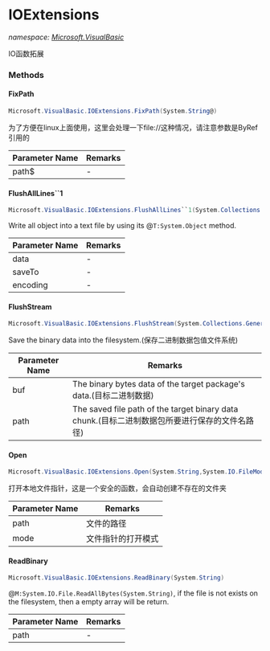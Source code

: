 ﻿# IOExtensions
_namespace: <a href="#" onClick="load('/docs/Microsoft.VisualBasic/index.md')">Microsoft.VisualBasic</a>_

IO函数拓展



### Methods

#### FixPath
```csharp
Microsoft.VisualBasic.IOExtensions.FixPath(System.String@)
```
为了方便在linux上面使用，这里会处理一下file://这种情况，请注意参数是ByRef引用的

|Parameter Name|Remarks|
|--------------|-------|
|path$|-|


#### FlushAllLines``1
```csharp
Microsoft.VisualBasic.IOExtensions.FlushAllLines``1(System.Collections.Generic.IEnumerable{``0},System.String,Microsoft.VisualBasic.Text.Encodings)
```
Write all object into a text file by using its @``T:System.Object`` method.

|Parameter Name|Remarks|
|--------------|-------|
|data|-|
|saveTo|-|
|encoding|-|


#### FlushStream
```csharp
Microsoft.VisualBasic.IOExtensions.FlushStream(System.Collections.Generic.IEnumerable{System.Byte},System.String)
```
Save the binary data into the filesystem.(保存二进制数据包值文件系统)

|Parameter Name|Remarks|
|--------------|-------|
|buf|The binary bytes data of the target package's data.(目标二进制数据)|
|path|The saved file path of the target binary data chunk.(目标二进制数据包所要进行保存的文件名路径)|


#### Open
```csharp
Microsoft.VisualBasic.IOExtensions.Open(System.String,System.IO.FileMode)
```
打开本地文件指针，这是一个安全的函数，会自动创建不存在的文件夹

|Parameter Name|Remarks|
|--------------|-------|
|path|文件的路径|
|mode|文件指针的打开模式|


#### ReadBinary
```csharp
Microsoft.VisualBasic.IOExtensions.ReadBinary(System.String)
```
@``M:System.IO.File.ReadAllBytes(System.String)``, if the file is not exists on the filesystem, then a empty array will be return.

|Parameter Name|Remarks|
|--------------|-------|
|path|-|



